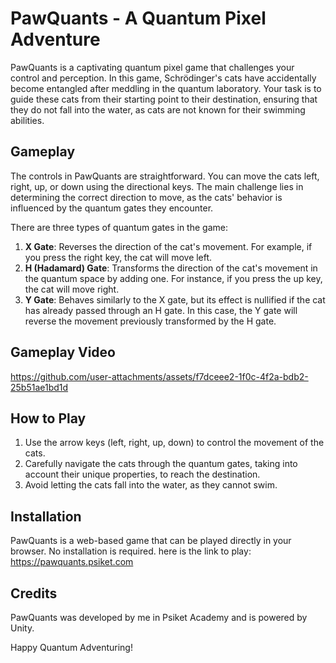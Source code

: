 # PawQuants - A Quantum Pixel Adventure

PawQuants is a captivating quantum pixel game that challenges your control and perception. In this game, Schrödinger's cats have accidentally become entangled after meddling in the quantum laboratory. Your task is to guide these cats from their starting point to their destination, ensuring that they do not fall into the water, as cats are not known for their swimming abilities.

## Gameplay

The controls in PawQuants are straightforward. You can move the cats left, right, up, or down using the directional keys. The main challenge lies in determining the correct direction to move, as the cats' behavior is influenced by the quantum gates they encounter.

There are three types of quantum gates in the game:

1. **X Gate**: Reverses the direction of the cat's movement. For example, if you press the right key, the cat will move left.
2. **H (Hadamard) Gate**: Transforms the direction of the cat's movement in the quantum space by adding one. For instance, if you press the up key, the cat will move right.
3. **Y Gate**: Behaves similarly to the X gate, but its effect is nullified if the cat has already passed through an H gate. In this case, the Y gate will reverse the movement previously transformed by the H gate.

## Gameplay Video



https://github.com/user-attachments/assets/f7dceee2-1f0c-4f2a-bdb2-25b51ae1bd1d



## How to Play

1. Use the arrow keys (left, right, up, down) to control the movement of the cats.
2. Carefully navigate the cats through the quantum gates, taking into account their unique properties, to reach the destination.
3. Avoid letting the cats fall into the water, as they cannot swim.

## Installation

PawQuants is a web-based game that can be played directly in your browser. No installation is required.
here is the link to play: 
https://pawquants.psiket.com

## Credits

PawQuants was developed by me in Psiket Academy and is powered by Unity.

Happy Quantum Adventuring!
